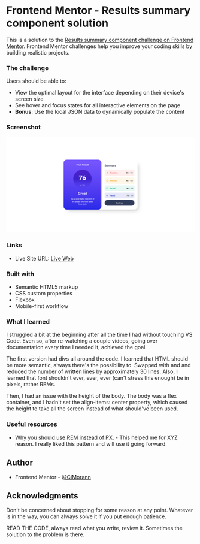 # Frontend Mentor - Results summary component solution

This is a solution to the [Results summary component challenge on Frontend Mentor](https://www.frontendmentor.io/challenges/results-summary-component-CE_K6s0maV). Frontend Mentor challenges help you improve your coding skills by building realistic projects.

### The challenge

Users should be able to:

- View the optimal layout for the interface depending on their device's screen size
- See hover and focus states for all interactive elements on the page
- **Bonus**: Use the local JSON data to dynamically populate the content

### Screenshot

![Screenshot.](./assets/images/Frontend%20Mentor%20-%20Results%20summary%20component.png)

### Links

- Live Site URL: [Live Web](https://64f2154333c4ae044cca0850--summarysite.netlify.app/)

### Built with

- Semantic HTML5 markup
- CSS custom properties
- Flexbox
- Mobile-first workflow

### What I learned

I struggled a bit at the beginning after all the time I had without touching VS Code. Even so, after re-watching a couple videos, going over documentation every time I needed it, achieved the goal.

The first version had divs all around the code. I learned that HTML should be more semantic, always there's the possibility to. Swapped <divs> with <uls> and <lis> and reduced the number of written lines by approximately 30 lines. Also, I learned that font shouldn't ever, ever, ever (can't stress this enough) be in pixels, rather REMs.

Then, I had an issue with the height of the body. The body was a flex container, and I hadn't set the align-items: center property, which caused the height to take all the screen instead of what should've been used.

### Useful resources

- [Why you should use REM instead of PX.](https://fedmentor.dev/posts/font-size-px/) - This helped me for XYZ reason. I really liked this pattern and will use it going forward.

## Author

- Frontend Mentor - [@CiMorann](https://www.frontendmentor.io/profile/CiMorann)

## Acknowledgments

Don't be concerned about stopping for some reason at any point. Whatever is in the way, you can always solve it if you put enough patience.

READ THE CODE, always read what you write, review it. Sometimes the solution to the problem is there.
